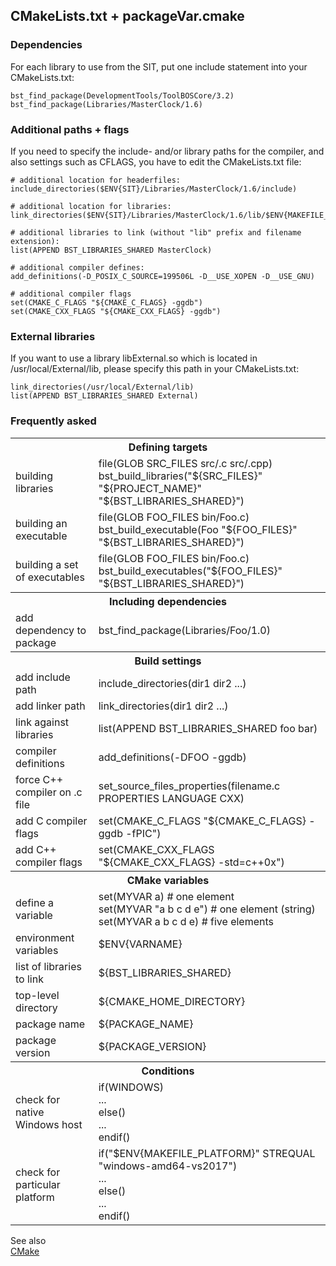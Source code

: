 ##  CMakeLists.txt + packageVar.cmake

###  Dependencies

For each library to use from the SIT, put one include statement into your CMakeLists.txt:

    bst_find_package(DevelopmentTools/ToolBOSCore/3.2)
    bst_find_package(Libraries/MasterClock/1.6)
  
    
###  Additional paths + flags

If you need to specify the include- and/or library paths for the compiler, and also settings such as CFLAGS,
you have to edit the CMakeLists.txt file:

    # additional location for headerfiles:
    include_directories($ENV{SIT}/Libraries/MasterClock/1.6/include)
    
    # additional location for libraries:
    link_directories($ENV{SIT}/Libraries/MasterClock/1.6/lib/$ENV{MAKEFILE_PLATFORM})
    
    # additional libraries to link (without "lib" prefix and filename extension):
    list(APPEND BST_LIBRARIES_SHARED MasterClock)
    
    # additional compiler defines:
    add_definitions(-D_POSIX_C_SOURCE=199506L -D__USE_XOPEN -D__USE_GNU)
    
    # additional compiler flags
    set(CMAKE_C_FLAGS "${CMAKE_C_FLAGS} -ggdb")
    set(CMAKE_CXX_FLAGS "${CMAKE_CXX_FLAGS} -ggdb")
    

###  External libraries
     
If you want to use a library libExternal.so which is located in /usr/local/External/lib, please specify this path
in your CMakeLists.txt:

    link_directories(/usr/local/External/lib)
    list(APPEND BST_LIBRARIES_SHARED External)
    
###  Frequently asked

  <table>
 
  <tr>
    <th colspan="2">Defining targets</th>
  </tr>
  <tr>
    <td>building libraries</td>
    <td>file(GLOB SRC_FILES src/.c src/.cpp)<br/>
            bst_build_libraries("${SRC_FILES}" "${PROJECT_NAME}"
            "${BST_LIBRARIES_SHARED}")</td>
  </tr>
  <tr>
    <td>building an executable</td>
    <td>file(GLOB FOO_FILES bin/Foo.c)<br/>
            bst_build_executable(Foo "${FOO_FILES}"
            "${BST_LIBRARIES_SHARED}")</td>
  </tr>
  <tr>
    <td>building a set of executables</td>
    <td>file(GLOB FOO_FILES bin/Foo.c)<br/>
            bst_build_executables("${FOO_FILES}"
            "${BST_LIBRARIES_SHARED}")</td>
  </tr>
  <tr>
    <th colspan="2">Including dependencies</th>
  </tr>
  <tr>
    <td>add dependency to package</td>
    <td>bst_find_package(Libraries/Foo/1.0)</td>
  </tr>
  <tr>
    <th colspan="2">Build settings</th>
  </tr>
  <tr>
    <td>add include path</td>
    <td>include_directories(dir1 dir2 ...)</td>
  </tr>
  <tr>
    <td>add linker path</td>
    <td>link_directories(dir1 dir2 ...)</td>
  </tr>
  <tr>
    <td>link against libraries</td>
    <td>list(APPEND BST_LIBRARIES_SHARED foo bar)</td>
  </tr>
  <tr>
    <td>compiler definitions</td>
    <td>add_definitions(-DFOO -ggdb)</td>
  </tr>
  <tr>
    <td>force C++ compiler on .c file</td>
    <td>set_source_files_properties(filename.c PROPERTIES
                                                   LANGUAGE CXX)</td>
  </tr>
  <tr>
    <td>add C compiler flags</td>
    <td>set(CMAKE_C_FLAGS "${CMAKE_C_FLAGS} -ggdb -fPIC")</td>
  </tr>
  <tr>
    <td>add C++ compiler flags</td>
    <td>set(CMAKE_CXX_FLAGS "${CMAKE_CXX_FLAGS} -std=c++0x")</td>
  </tr>
  <tr>
    <th colspan="2">CMake variables</th>
  </tr>
  <tr>
    <td>define a variable</td>
    <td>set(MYVAR a)            # one element<br/>
            set(MYVAR "a b c d e")  # one element (string)<br/>
            set(MYVAR a b c d e)    # five elements</td>
  </tr>
  <tr>
    <td>environment variables</td>
    <td>$ENV{VARNAME}</td>
  </tr>
  <tr>
    <td>list of libraries to link</td>
    <td>${BST_LIBRARIES_SHARED}</td>
  </tr>
  <tr>
    <td>top-level directory</td>
    <td>${CMAKE_HOME_DIRECTORY}</td>
  </tr>
  <tr>
    <td>package name</td>
    <td>${PACKAGE_NAME}</td>
  </tr>
  <tr>
    <td>package version</td>
    <td>${PACKAGE_VERSION}</td>
  </tr>
  <tr>
    <th colspan="2">Conditions</th>
  </tr>
  <tr>
    <td>check for native Windows host</td>
    <td>if(WINDOWS)<br/>...<br/>else()<br/>...<br/>endif()</td>
  </tr>
  <tr>
    <td>check for particular platform</td>
    <td>if("$ENV{MAKEFILE_PLATFORM}" STREQUAL "windows-amd64-vs2017")<br/>...<br/>else()<br/>...<br/>endif()</td>
  </tr>
  </table>
  
  
See also  
     [CMake](http://www.cmake.org/cmake/help/documentation.html) 
